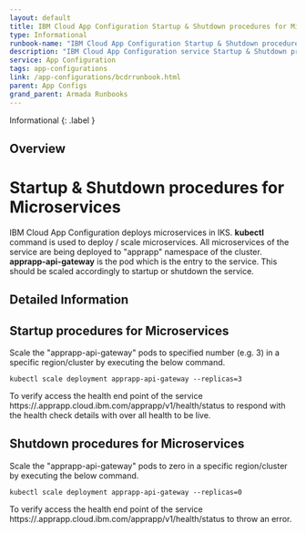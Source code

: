 ```yaml
---
layout: default
title: IBM Cloud App Configuration Startup & Shutdown procedures for Microservices
type: Informational
runbook-name: "IBM Cloud App Configuration Startup & Shutdown procedures for Microservices"
description: "IBM Cloud App Configuration service Startup & Shutdown procedures for Microservices"
service: App Configuration
tags: app-configurations
link: /app-configurations/bcdrrunbook.html 
parent: App Configs
grand_parent: Armada Runbooks
---
```


Informational
{: .label }

## Overview 
# Startup & Shutdown procedures for Microservices

IBM Cloud App Configuration deploys microservices in IKS.  **kubectl** command is used to deploy / scale microservices. All microservices of the service are being deployed to "apprapp" namespace of the cluster. **apprapp-api-gateway** is the pod which is the entry to the service.  This should be scaled accordingly to startup or shutdown the service.

## Detailed Information
## Startup procedures for Microservices

Scale the "apprapp-api-gateway" pods to specified number (e.g. 3) in a specific region/cluster by executing the below command.

```kubectl scale deployment apprapp-api-gateway --replicas=3```

To verify access the health end point of the service https://<region>.apprapp.cloud.ibm.com/apprapp/v1/health/status to respond with the health check details with over all health to be live.

## Shutdown procedures for Microservices

Scale the "apprapp-api-gateway" pods to zero in a specific region/cluster by executing the below command.

```kubectl scale deployment apprapp-api-gateway --replicas=0```

To verify access the health end point of the service https://<region>.apprapp.cloud.ibm.com/apprapp/v1/health/status to throw an error.